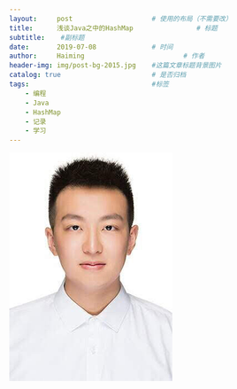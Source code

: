 ```yaml
---
layout:     post   				    # 使用的布局（不需要改）
title:      浅谈Java之中的HashMap				# 标题 
subtitle:    #副标题
date:       2019-07-08 				# 时间
author:     Haiming 						# 作者
header-img: img/post-bg-2015.jpg 	#这篇文章标题背景图片
catalog: true 						# 是否归档
tags:								#标签
    - 编程
    - Java
    - HashMap
    - 记录
    - 学习
---
```




![photo](../img/photo.jpg)